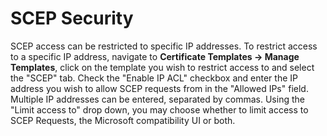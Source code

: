 # SCEP Security
SCEP access can be restricted to specific IP addresses. To restrict access to a specific IP address, navigate to **Certificate Templates -> Manage Templates**, click on the template you wish to restrict access to and select the "SCEP" tab. Check the "Enable IP ACL" checkbox and enter the IP address you wish to allow SCEP requests from in the "Allowed IPs" field. Multiple IP addresses can be entered, separated by commas. Using the "Limit access to" drop down, you may choose whether to limit access to SCEP Requests, the Microsoft compatibility UI or both.
